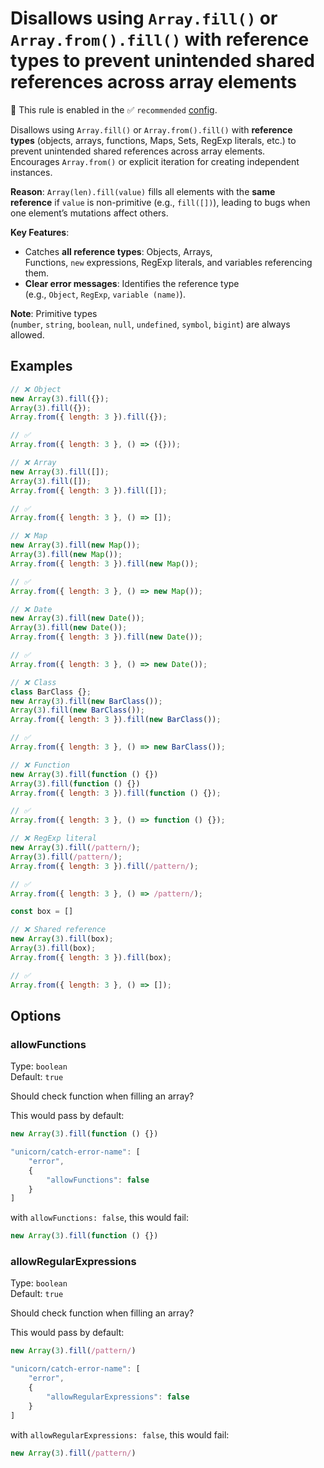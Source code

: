# Disallows using `Array.fill()` or `Array.from().fill()` with **reference types** to prevent unintended shared references across array elements

💼 This rule is enabled in the ✅ `recommended` [config](https://github.com/sindresorhus/eslint-plugin-unicorn#recommended-config).

<!-- end auto-generated rule header -->
<!-- Do not manually modify this header. Run: `npm run fix:eslint-docs` -->

Disallows using `Array.fill()` or `Array.from().fill()` with **reference types** (objects, arrays, functions, Maps, Sets, RegExp literals, etc.) to prevent unintended shared references across array elements. Encourages `Array.from()` or explicit iteration for creating independent instances.

**Reason**:
`Array(len).fill(value)` fills all elements with the **same reference** if `value` is non-primitive (e.g., `fill([])`), leading to bugs when one element’s mutations affect others.

**Key Features**:

- Catches **all reference types**: Objects, Arrays, Functions, `new` expressions, RegExp literals, and variables referencing them.
- **Clear error messages**: Identifies the reference type (e.g., `Object`, `RegExp`, `variable (name)`).

**Note**: Primitive types (`number`, `string`, `boolean`, `null`, `undefined`, `symbol`, `bigint`) are always allowed.

## Examples

```js
// ❌ Object
new Array(3).fill({});
Array(3).fill({});
Array.from({ length: 3 }).fill({});

// ✅
Array.from({ length: 3 }, () => ({}));
```

```js
// ❌ Array
new Array(3).fill([]);
Array(3).fill([]);
Array.from({ length: 3 }).fill([]);

// ✅
Array.from({ length: 3 }, () => []);
```

```js
// ❌ Map
new Array(3).fill(new Map());
Array(3).fill(new Map());
Array.from({ length: 3 }).fill(new Map());

// ✅
Array.from({ length: 3 }, () => new Map());
```

```js
// ❌ Date
new Array(3).fill(new Date());
Array(3).fill(new Date());
Array.from({ length: 3 }).fill(new Date());

// ✅
Array.from({ length: 3 }, () => new Date());
```

```js
// ❌ Class
class BarClass {};
new Array(3).fill(new BarClass());
Array(3).fill(new BarClass());
Array.from({ length: 3 }).fill(new BarClass());

// ✅
Array.from({ length: 3 }, () => new BarClass());
```

```js
// ❌ Function
new Array(3).fill(function () {})
Array(3).fill(function () {})
Array.from({ length: 3 }).fill(function () {});

// ✅
Array.from({ length: 3 }, () => function () {});
```

```js
// ❌ RegExp literal
new Array(3).fill(/pattern/);
Array(3).fill(/pattern/);
Array.from({ length: 3 }).fill(/pattern/);

// ✅
Array.from({ length: 3 }, () => /pattern/);
```

```js
const box = []

// ❌ Shared reference
new Array(3).fill(box);
Array(3).fill(box);
Array.from({ length: 3 }).fill(box);

// ✅
Array.from({ length: 3 }, () => []);
```

## Options

### allowFunctions

Type: `boolean`\
Default: `true`

Should check function when filling an array?

This would pass by default:

```js
new Array(3).fill(function () {})
```

```js
"unicorn/catch-error-name": [
	"error",
	{
		"allowFunctions": false
	}
]
```

with `allowFunctions: false`, this would fail:

```js
new Array(3).fill(function () {})
```

### allowRegularExpressions

Type: `boolean`\
Default: `true`

Should check function when filling an array?

This would pass by default:

```js
new Array(3).fill(/pattern/)
```

```js
"unicorn/catch-error-name": [
	"error",
	{
		"allowRegularExpressions": false
	}
]
```

with `allowRegularExpressions: false`, this would fail:

```js
new Array(3).fill(/pattern/)
```

